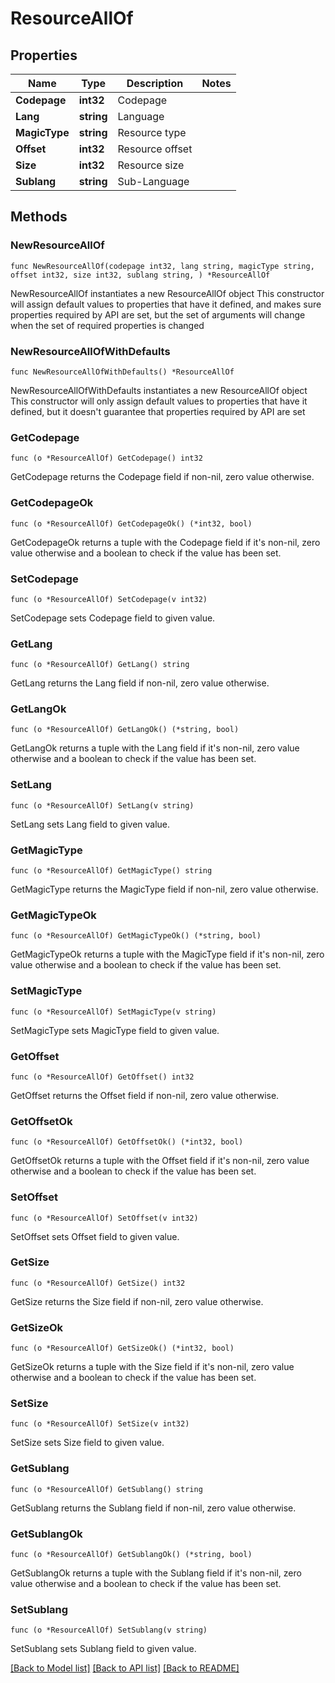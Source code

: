 # ResourceAllOf

## Properties

Name | Type | Description | Notes
------------ | ------------- | ------------- | -------------
**Codepage** | **int32** | Codepage | 
**Lang** | **string** | Language | 
**MagicType** | **string** | Resource type | 
**Offset** | **int32** | Resource offset | 
**Size** | **int32** | Resource size | 
**Sublang** | **string** | Sub-Language | 

## Methods

### NewResourceAllOf

`func NewResourceAllOf(codepage int32, lang string, magicType string, offset int32, size int32, sublang string, ) *ResourceAllOf`

NewResourceAllOf instantiates a new ResourceAllOf object
This constructor will assign default values to properties that have it defined,
and makes sure properties required by API are set, but the set of arguments
will change when the set of required properties is changed

### NewResourceAllOfWithDefaults

`func NewResourceAllOfWithDefaults() *ResourceAllOf`

NewResourceAllOfWithDefaults instantiates a new ResourceAllOf object
This constructor will only assign default values to properties that have it defined,
but it doesn't guarantee that properties required by API are set

### GetCodepage

`func (o *ResourceAllOf) GetCodepage() int32`

GetCodepage returns the Codepage field if non-nil, zero value otherwise.

### GetCodepageOk

`func (o *ResourceAllOf) GetCodepageOk() (*int32, bool)`

GetCodepageOk returns a tuple with the Codepage field if it's non-nil, zero value otherwise
and a boolean to check if the value has been set.

### SetCodepage

`func (o *ResourceAllOf) SetCodepage(v int32)`

SetCodepage sets Codepage field to given value.


### GetLang

`func (o *ResourceAllOf) GetLang() string`

GetLang returns the Lang field if non-nil, zero value otherwise.

### GetLangOk

`func (o *ResourceAllOf) GetLangOk() (*string, bool)`

GetLangOk returns a tuple with the Lang field if it's non-nil, zero value otherwise
and a boolean to check if the value has been set.

### SetLang

`func (o *ResourceAllOf) SetLang(v string)`

SetLang sets Lang field to given value.


### GetMagicType

`func (o *ResourceAllOf) GetMagicType() string`

GetMagicType returns the MagicType field if non-nil, zero value otherwise.

### GetMagicTypeOk

`func (o *ResourceAllOf) GetMagicTypeOk() (*string, bool)`

GetMagicTypeOk returns a tuple with the MagicType field if it's non-nil, zero value otherwise
and a boolean to check if the value has been set.

### SetMagicType

`func (o *ResourceAllOf) SetMagicType(v string)`

SetMagicType sets MagicType field to given value.


### GetOffset

`func (o *ResourceAllOf) GetOffset() int32`

GetOffset returns the Offset field if non-nil, zero value otherwise.

### GetOffsetOk

`func (o *ResourceAllOf) GetOffsetOk() (*int32, bool)`

GetOffsetOk returns a tuple with the Offset field if it's non-nil, zero value otherwise
and a boolean to check if the value has been set.

### SetOffset

`func (o *ResourceAllOf) SetOffset(v int32)`

SetOffset sets Offset field to given value.


### GetSize

`func (o *ResourceAllOf) GetSize() int32`

GetSize returns the Size field if non-nil, zero value otherwise.

### GetSizeOk

`func (o *ResourceAllOf) GetSizeOk() (*int32, bool)`

GetSizeOk returns a tuple with the Size field if it's non-nil, zero value otherwise
and a boolean to check if the value has been set.

### SetSize

`func (o *ResourceAllOf) SetSize(v int32)`

SetSize sets Size field to given value.


### GetSublang

`func (o *ResourceAllOf) GetSublang() string`

GetSublang returns the Sublang field if non-nil, zero value otherwise.

### GetSublangOk

`func (o *ResourceAllOf) GetSublangOk() (*string, bool)`

GetSublangOk returns a tuple with the Sublang field if it's non-nil, zero value otherwise
and a boolean to check if the value has been set.

### SetSublang

`func (o *ResourceAllOf) SetSublang(v string)`

SetSublang sets Sublang field to given value.



[[Back to Model list]](../README.md#documentation-for-models) [[Back to API list]](../README.md#documentation-for-api-endpoints) [[Back to README]](../README.md)


